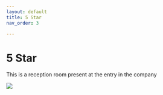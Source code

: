 ```yaml
---
layout: default
title: 5 Star
nav_order: 3

---
```

# 5 Star
<p>This is a reception room present at the entry in the company</p>
<img src="{{ site.url }}{{ site.baseurl }}/assets/images/reception.jpg">


